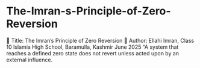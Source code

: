 # The-Imran-s-Principle-of-Zero-Reversion
📘 Title: The Imran’s Principle of Zero Reversion  👤 Author: Ellahi Imran, Class 10 Islamia High School, Baramulla, Kashmir June 2025 “A system that reaches a defined zero state does not revert unless acted upon by an external influence.
